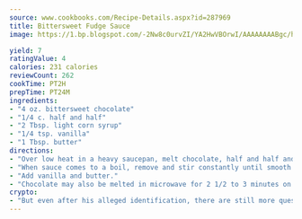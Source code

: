 ```yaml
---
source: www.cookbooks.com/Recipe-Details.aspx?id=287969
title: Bittersweet Fudge Sauce
image: https://1.bp.blogspot.com/-2Nw8c0urvZI/YA2HwVBOrwI/AAAAAAAABgc/hcoCuYbLRGghREWYfHLERS8jzKEXzVPXwCLcBGAsYHQ/s154/14.png

yield: 7
ratingValue: 4
calories: 231 calories
reviewCount: 262
cookTime: PT2H
prepTime: PT24M
ingredients:
- "4 oz. bittersweet chocolate"
- "1/4 c. half and half"
- "2 Tbsp. light corn syrup"
- "1/4 tsp. vanilla"
- "1 Tbsp. butter"
directions:
- "Over low heat in a heavy saucepan, melt chocolate, half and half and corn syrup."
- "When sauce comes to a boil, remove and stir constantly until smooth."
- "Add vanilla and butter."
- "Chocolate may also be melted in microwave for 2 1/2 to 3 minutes on High. Refrigerate unused portion."
crypto:
- "But even after his alleged identification, there are still more questions than answers about the enigmatic creator of Bitcoin."
---
```

